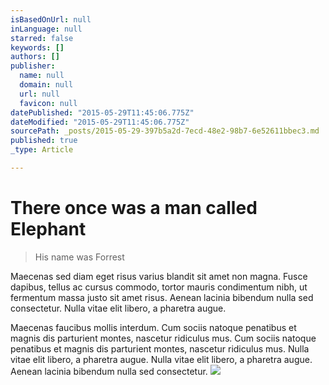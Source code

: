 ```yaml
---
isBasedOnUrl: null
inLanguage: null
starred: false
keywords: []
authors: []
publisher:
  name: null
  domain: null
  url: null
  favicon: null
datePublished: "2015-05-29T11:45:06.775Z"
dateModified: "2015-05-29T11:45:06.775Z"
sourcePath: _posts/2015-05-29-397b5a2d-7ecd-48e2-98b7-6e52611bbec3.md
published: true
_type: Article

---
```

# There once was a man called Elephant

> His name was Forrest

Maecenas sed diam eget risus varius blandit sit amet non magna. Fusce dapibus, tellus ac cursus commodo, tortor mauris condimentum nibh, ut fermentum massa justo sit amet risus. Aenean lacinia bibendum nulla sed consectetur. Nulla vitae elit libero, a pharetra augue. 

Maecenas faucibus mollis interdum. Cum sociis natoque penatibus et magnis dis parturient montes, nascetur ridiculus mus.
Cum sociis natoque penatibus et magnis dis parturient montes, nascetur ridiculus mus. Nulla vitae elit libero, a pharetra augue. Nulla vitae elit libero, a pharetra augue. Aenean lacinia bibendum nulla sed consectetur.
![](http://the-grid-user-content.s3-us-west-2.amazonaws.com/85c30619-e1a1-4491-bb69-75fd5dbdf82a.gif)